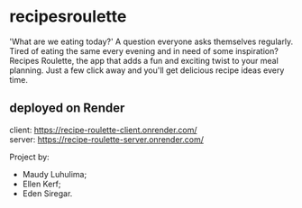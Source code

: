 # recipesroulette
'What are we eating today?' A question everyone asks themselves regularly.  Tired of eating the same every evening and in need of some inspiration? Recipes Roulette, the app that adds a fun and exciting twist to your meal planning. Just a few click away and you'll get delicious recipe ideas every time.


## deployed on Render
client: https://recipe-roulette-client.onrender.com/ \
server: https://recipe-roulette-server.onrender.com/ 

Project by:
- Maudy Luhulima;
- Ellen Kerf;
- Eden Siregar.
